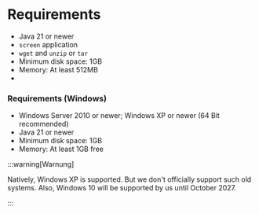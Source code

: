# Requirements

- Java 21 or newer
- ``screen`` application
- ``wget`` and ``unzip`` or ``tar``
- Minimum disk space: 1GB
- Memory: At least 512MB
- 
### Requirements (Windows)

- Windows Server 2010 or newer; Windows XP or newer (64 Bit recommended)
- Java 21 or newer
- Minimum disk space: 1GB
- Memory: At least 1GB free

:::warning[Warnung]

Natively, Windows XP is supported. But we don't officially support such old systems. Also, Windows 10 will be supported by us until October 2027.

:::